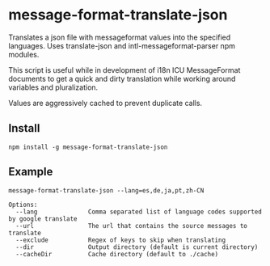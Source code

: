 # message-format-translate-json
Translates a json file with messageformat values into the specified languages.  Uses translate-json and intl-messageformat-parser npm modules.

This script is useful while in development of i18n ICU MessageFormat documents to get a quick and dirty translation while working around variables and pluralization.

Values are aggressively cached to prevent duplicate calls.

## Install
```
npm install -g message-format-translate-json
```

## Example
```
message-format-translate-json --lang=es,de,ja,pt,zh-CN

Options:
  --lang              Comma separated list of language codes supported by google translate
  --url               The url that contains the source messages to translate
  --exclude           Regex of keys to skip when translating
  --dir               Output directory (default is current directory)
  --cacheDir          Cache directory (default to ./cache)

```
